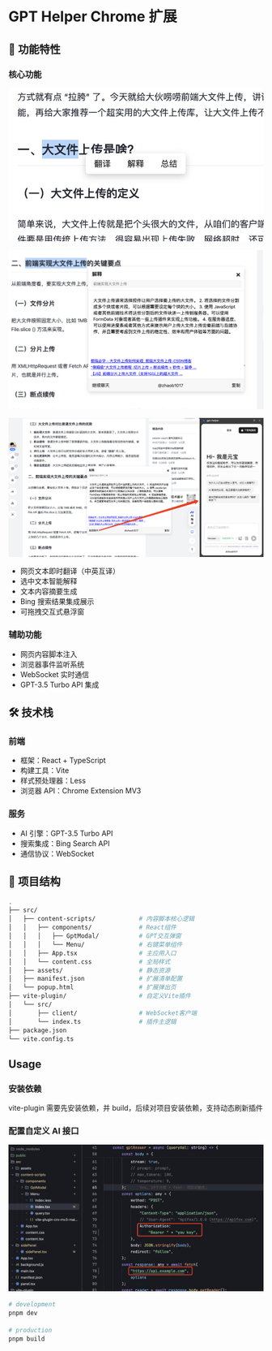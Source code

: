 # GPT Helper Chrome 扩展

## 🚀 功能特性

### 核心功能

![鼠标划词选中可选项](./public/deom1.png)

![AI解释 + 网页搜索内容](./public/demo2.png)

![侧边栏可集成任意AI网站](./public/demo3.png)

- 网页文本即时翻译（中英互译）
- 选中文本智能解释
- 文本内容摘要生成
- Bing 搜索结果集成展示
- 可拖拽交互式悬浮窗

### 辅助功能

- 网页内容脚本注入
- 浏览器事件监听系统
- WebSocket 实时通信
- GPT-3.5 Turbo API 集成

## 🛠️ 技术栈

### 前端

- 框架：React + TypeScript
- 构建工具：Vite
- 样式预处理器：Less
- 浏览器 API：Chrome Extension MV3

### 服务

- AI 引擎：GPT-3.5 Turbo API
- 搜索集成：Bing Search API
- 通信协议：WebSocket

## 📂 项目结构

```bash
.
├── src/
│   ├── content-scripts/            # 内容脚本核心逻辑
│   │   ├── components/             # React组件
│   │   │   ├── GptModal/           # GPT交互弹窗
│   │   │   └── Menu/               # 右键菜单组件
│   │   ├── App.tsx                 # 主应用入口
│   │   └── content.css             # 全局样式
│   ├── assets/                     # 静态资源
│   ├── manifest.json               # 扩展清单配置
│   └── popup.html                  # 扩展弹出页
├── vite-plugin/                    # 自定义Vite插件
│   └── src/
│       ├── client/                 # WebSocket客户端
│       └── index.ts                # 插件主逻辑
├── package.json
└── vite.config.ts
```

## Usage

### 安装依赖

vite-plugin 需要先安装依赖，并 build，后续对项目安装依赖，支持动态刷新插件

### 配置自定义 AI 接口

![配置自定义AI接口](./public/demo4.png)

```bash
# development
pnpm dev

# production
pnpm build
```
